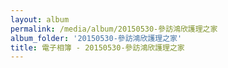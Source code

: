 ```yaml
---
layout: album
permalink: /media/album/20150530-參訪鴻欣護理之家
album_folder: '20150530-參訪鴻欣護理之家'
title: 電子相簿 - 20150530-參訪鴻欣護理之家
---
```

